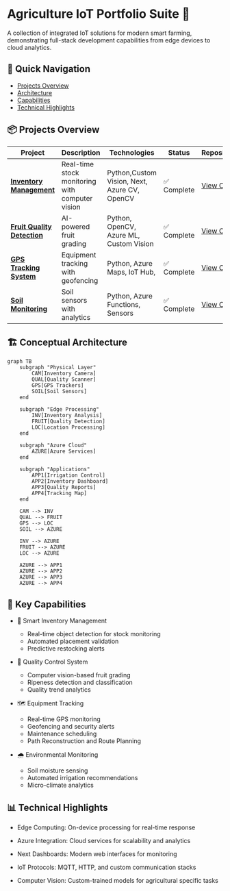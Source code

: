# Agriculture IoT Portfolio Suite 🚜

A collection of integrated IoT solutions for modern smart farming, demonstrating full-stack development capabilities from edge devices to cloud analytics.

## 🚀 Quick Navigation
- [Projects Overview](#projects-overview)
- [Architecture](#conceptual-architecture) 
- [Capabilities](#key-capabilities)
- [Technical Highlights](#technical-highlights)

## 📦 Projects Overview

| Project | Description | Technologies | Status | Repository |
|---------|-------------|--------------|--------|------------|
| [**Inventory Management**](inventory-management/) | Real-time stock monitoring with computer vision | Python,Custom Vision, Next, Azure CV, OpenCV | ✅ Complete | [View Code](https://github.com/yourusername/inventory-management) |
| [**Fruit Quality Detection**](quality-control/) | AI-powered fruit grading | Python, OpenCV, Azure ML, Custom Vision| ✅ Complete | [View Code](https://github.com/yourusername/quality-control) |
| [**GPS Tracking System**](equipment-tracking/) | Equipment tracking with geofencing | Python, Azure Maps, IoT Hub, | ✅ Complete | [View Code](https://github.com/yourusername/equipment-tracking) |
| [**Soil Monitoring**](environmental-monitoring/) | Soil sensors with analytics | Python, Azure Functions, Sensors | ✅ Complete | [View Code](https://github.com/yourusername/environmental-monitoring) |


## 🏗️ Conceptual Architecture

```mermaid
graph TB
    subgraph "Physical Layer"
        CAM[Inventory Camera]
        QUAL[Quality Scanner]
        GPS[GPS Trackers]
        SOIL[Soil Sensors]
    end

    subgraph "Edge Processing"
        INV[Inventory Analysis]
        FRUIT[Quality Detection]
        LOC[Location Processing]
    end

    subgraph "Azure Cloud"
        AZURE[Azure Services]
    end

    subgraph "Applications"
        APP1[Irrigation Control]
        APP2[Inventory Dashboard]
        APP3[Quality Reports]
        APP4[Tracking Map]
    end

    CAM --> INV
    QUAL --> FRUIT
    GPS --> LOC
    SOIL --> AZURE
    
    INV --> AZURE
    FRUIT --> AZURE
    LOC --> AZURE
    
    AZURE --> APP1
    AZURE --> APP2
    AZURE --> APP3
    AZURE --> APP4
```

## 🎯 Key Capabilities
- 🌾 Smart Inventory Management
  * Real-time object detection for stock monitoring
  * Automated placement validation
  * Predictive restocking alerts

- 🍎 Quality Control System
  * Computer vision-based fruit grading
  * Ripeness detection and classification
  * Quality trend analytics

- 🗺️ Equipment Tracking
  * Real-time GPS monitoring
  * Geofencing and security alerts
  * Maintenance scheduling
  * Path Reconstruction and Route Planning
 
- 🌧️ Environmental Monitoring
  * Soil moisture sensing
  * Automated irrigation recommendations
  * Micro-climate analytics
 
## 📊 Technical Highlights
- Edge Computing: On-device processing for real-time response

- Azure Integration: Cloud services for scalability and analytics

- Next Dashboards: Modern web interfaces for monitoring

- IoT Protocols: MQTT, HTTP, and custom communication stacks

- Computer Vision: Custom-trained models for agricultural specific tasks
